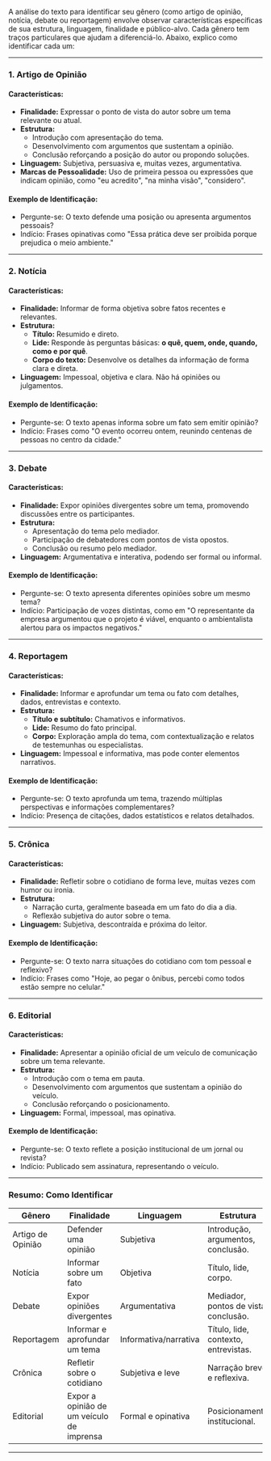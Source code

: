 A análise do texto para identificar seu gênero (como artigo de opinião, notícia, debate ou reportagem) envolve observar características específicas de sua estrutura, linguagem, finalidade e público-alvo. Cada gênero tem traços particulares que ajudam a diferenciá-lo. Abaixo, explico como identificar cada um:

---

### **1. Artigo de Opinião**

#### **Características:**

- **Finalidade:** Expressar o ponto de vista do autor sobre um tema relevante ou atual.
- **Estrutura:**
    - Introdução com apresentação do tema.
    - Desenvolvimento com argumentos que sustentam a opinião.
    - Conclusão reforçando a posição do autor ou propondo soluções.
- **Linguagem:** Subjetiva, persuasiva e, muitas vezes, argumentativa.
- **Marcas de Pessoalidade:** Uso de primeira pessoa ou expressões que indicam opinião, como "eu acredito", "na minha visão", "considero".

#### **Exemplo de Identificação:**

- Pergunte-se: O texto defende uma posição ou apresenta argumentos pessoais?
- Indício: Frases opinativas como "Essa prática deve ser proibida porque prejudica o meio ambiente."

---

### **2. Notícia**

#### **Características:**

- **Finalidade:** Informar de forma objetiva sobre fatos recentes e relevantes.
- **Estrutura:**
    - **Título:** Resumido e direto.
    - **Lide:** Responde às perguntas básicas: **o quê, quem, onde, quando, como e por quê**.
    - **Corpo do texto:** Desenvolve os detalhes da informação de forma clara e direta.
- **Linguagem:** Impessoal, objetiva e clara. Não há opiniões ou julgamentos.

#### **Exemplo de Identificação:**

- Pergunte-se: O texto apenas informa sobre um fato sem emitir opinião?
- Indício: Frases como "O evento ocorreu ontem, reunindo centenas de pessoas no centro da cidade."

---

### **3. Debate**

#### **Características:**

- **Finalidade:** Expor opiniões divergentes sobre um tema, promovendo discussões entre os participantes.
- **Estrutura:**
    - Apresentação do tema pelo mediador.
    - Participação de debatedores com pontos de vista opostos.
    - Conclusão ou resumo pelo mediador.
- **Linguagem:** Argumentativa e interativa, podendo ser formal ou informal.

#### **Exemplo de Identificação:**

- Pergunte-se: O texto apresenta diferentes opiniões sobre um mesmo tema?
- Indício: Participação de vozes distintas, como em "O representante da empresa argumentou que o projeto é viável, enquanto o ambientalista alertou para os impactos negativos."

---

### **4. Reportagem**

#### **Características:**

- **Finalidade:** Informar e aprofundar um tema ou fato com detalhes, dados, entrevistas e contexto.
- **Estrutura:**
    - **Título e subtítulo:** Chamativos e informativos.
    - **Lide:** Resumo do fato principal.
    - **Corpo:** Exploração ampla do tema, com contextualização e relatos de testemunhas ou especialistas.
- **Linguagem:** Impessoal e informativa, mas pode conter elementos narrativos.

#### **Exemplo de Identificação:**

- Pergunte-se: O texto aprofunda um tema, trazendo múltiplas perspectivas e informações complementares?
- Indício: Presença de citações, dados estatísticos e relatos detalhados.

---

### **5. Crônica**

#### **Características:**

- **Finalidade:** Refletir sobre o cotidiano de forma leve, muitas vezes com humor ou ironia.
- **Estrutura:**
    - Narração curta, geralmente baseada em um fato do dia a dia.
    - Reflexão subjetiva do autor sobre o tema.
- **Linguagem:** Subjetiva, descontraída e próxima do leitor.

#### **Exemplo de Identificação:**

- Pergunte-se: O texto narra situações do cotidiano com tom pessoal e reflexivo?
- Indício: Frases como "Hoje, ao pegar o ônibus, percebi como todos estão sempre no celular."

---

### **6. Editorial**

#### **Características:**

- **Finalidade:** Apresentar a opinião oficial de um veículo de comunicação sobre um tema relevante.
- **Estrutura:**
    - Introdução com o tema em pauta.
    - Desenvolvimento com argumentos que sustentam a opinião do veículo.
    - Conclusão reforçando o posicionamento.
- **Linguagem:** Formal, impessoal, mas opinativa.

#### **Exemplo de Identificação:**

- Pergunte-se: O texto reflete a posição institucional de um jornal ou revista?
- Indício: Publicado sem assinatura, representando o veículo.

---

### **Resumo: Como Identificar**

|**Gênero**|**Finalidade**|**Linguagem**|**Estrutura**|
|---|---|---|---|
|Artigo de Opinião|Defender uma opinião|Subjetiva|Introdução, argumentos, conclusão.|
|Notícia|Informar sobre um fato|Objetiva|Título, lide, corpo.|
|Debate|Expor opiniões divergentes|Argumentativa|Mediador, pontos de vista, conclusão.|
|Reportagem|Informar e aprofundar um tema|Informativa/narrativa|Título, lide, contexto, entrevistas.|
|Crônica|Refletir sobre o cotidiano|Subjetiva e leve|Narração breve e reflexiva.|
|Editorial|Expor a opinião de um veículo de imprensa|Formal e opinativa|Posicionamento institucional.|

---
